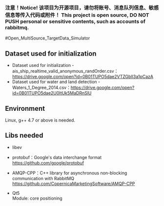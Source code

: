 ### 注意！Notice! 该项目为开源项目，请勿将账号、消息队列信息、敏感信息等传入代码或附件！ This project is open source, DO NOT PUSH personal or sensitive contents, such as accounts of rabbitmq.


#Open_MultiSource_TargetData_Simulator
## Dataset used for initialization  
- Dataset used for initialization - ais_ship_realtime_valid_anonymous_randOrder.csv：https://drive.google.com/open?id=0B01TUPO5dae2VTZGblI3a1pCazA  
- Dataset used for water and land detection - Waters_1_Degree_2014.csv：https://drive.google.com/open?id=0B01TUPO5dae2U0ItUk5MaDRnSlU  

## Environment  
Linux, g++ 4.7 or above is needed.  

## Libs needed  
- libev  

- protobuf：Google's data interchange format  
https://github.com/google/protobuf  

- AMQP-CPP：C++ library for asynchronous non-blocking communication with RabbitMQ  
https://github.com/CopernicaMarketingSoftware/AMQP-CPP  

- Qt5  
Module: core  positioning 